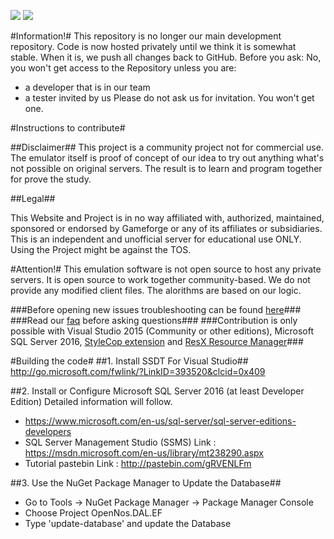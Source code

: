 [<img src="https://discordapp.com/api/guilds/210791003735457793/widget.png?style=shield">](https://discord.gg/qdPMDv5)
[<img src="https://img.shields.io/badge/Support-Us!-blue.svg">](https://www.paypal.me/OpenNosServer)

#Information!#
This repository is no longer our main development repository. Code is now hosted privately until we think it is somewhat stable. When it is, we push all changes back to GitHub. Before you ask: No, you won't get access to the Repository unless you are:
* a developer that is in our team
* a tester invited by us
Please do not ask us for invitation. You won't get one.

#Instructions to contribute#

##Disclaimer##
This project is a community project not for commercial use. The emulator itself is proof of concept of our idea to try out anything what's not possible on original servers. The result is to learn and program together for prove the study. 

##Legal##

This Website and Project is in no way affiliated with, authorized, maintained, sponsored or endorsed by Gameforge or any of its affiliates or subsidiaries. This is an independent and unofficial server for educational use ONLY. Using the Project might be against the TOS.

#Attention!#
This emulation software is not open source to host any private servers. It is open source to work together community-based.
We do not provide any modified client files. The alorithms are based on our logic.

###Before opening new issues troubleshooting can be found [here](TROUBLESHOOTING.md)###
###Read our [faq](FAQ.md) before asking questions###
###Contribution is only possible with Visual Studio 2015 (Community or other editions), Microsoft SQL Server 2016, [StyleCop extension](https://stylecop.codeplex.com/) and [ResX Resource Manager](https://resxresourcemanager.codeplex.com/)###

#Building the code#
##1. Install SSDT For Visual Studio##
http://go.microsoft.com/fwlink/?LinkID=393520&clcid=0x409

##2. Install or Configure Microsoft SQL Server 2016 (at least Developer Edition)
Detailed information will follow.
- https://www.microsoft.com/en-us/sql-server/sql-server-editions-developers
- SQL Server Management Studio (SSMS) Link : https://msdn.microsoft.com/en-us/library/mt238290.aspx
- Tutorial pastebin Link : http://pastebin.com/gRVENLFm

##3. Use the NuGet Package Manager to Update the Database##

- Go to Tools -> NuGet Package Manager -> Package Manager Console
- Choose Project OpenNos.DAL.EF
- Type 'update-database' and update the Database
